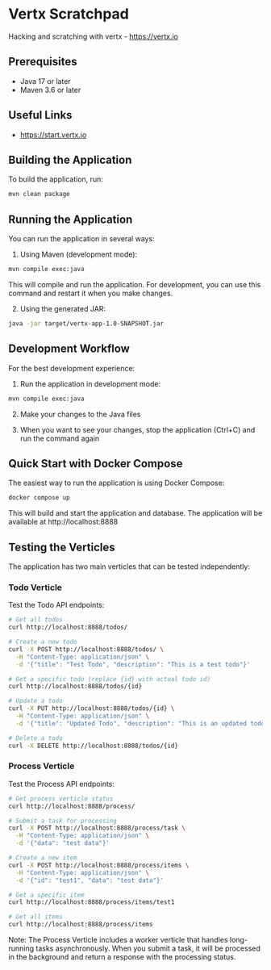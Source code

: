 # Vertx Scratchpad

Hacking and scratching with vertx - https://vertx.io

## Prerequisites

- Java 17 or later
- Maven 3.6 or later

## Useful Links

- https://start.vertx.io

## Building the Application

To build the application, run:

```bash
mvn clean package
```

## Running the Application

You can run the application in several ways:

1. Using Maven (development mode):
```bash
mvn compile exec:java
```
This will compile and run the application. For development, you can use this command and restart it when you make changes.

2. Using the generated JAR:
```bash
java -jar target/vertx-app-1.0-SNAPSHOT.jar
```

## Development Workflow

For the best development experience:

1. Run the application in development mode:
```bash
mvn compile exec:java
```

2. Make your changes to the Java files

3. When you want to see your changes, stop the application (Ctrl+C) and run the command again

## Quick Start with Docker Compose

The easiest way to run the application is using Docker Compose:

```bash
docker compose up
```

This will build and start the application and database. The application will be available at http://localhost:8888

## Testing the Verticles

The application has two main verticles that can be tested independently:

### Todo Verticle

Test the Todo API endpoints:

```bash
# Get all todos
curl http://localhost:8888/todos/

# Create a new todo
curl -X POST http://localhost:8888/todos/ \
  -H "Content-Type: application/json" \
  -d '{"title": "Test Todo", "description": "This is a test todo"}'

# Get a specific todo (replace {id} with actual todo id)
curl http://localhost:8888/todos/{id}

# Update a todo
curl -X PUT http://localhost:8888/todos/{id} \
  -H "Content-Type: application/json" \
  -d '{"title": "Updated Todo", "description": "This is an updated todo", "completed": true}'

# Delete a todo
curl -X DELETE http://localhost:8888/todos/{id}
```

### Process Verticle

Test the Process API endpoints:

```bash
# Get process verticle status
curl http://localhost:8888/process/

# Submit a task for processing
curl -X POST http://localhost:8888/process/task \
  -H "Content-Type: application/json" \
  -d '{"data": "test data"}'

# Create a new item
curl -X POST http://localhost:8888/process/items \
  -H "Content-Type: application/json" \
  -d '{"id": "test1", "data": "test data"}'

# Get a specific item
curl http://localhost:8888/process/items/test1

# Get all items
curl http://localhost:8888/process/items
```

Note: The Process Verticle includes a worker verticle that handles long-running tasks asynchronously. When you submit a task, it will be processed in the background and return a response with the processing status. 